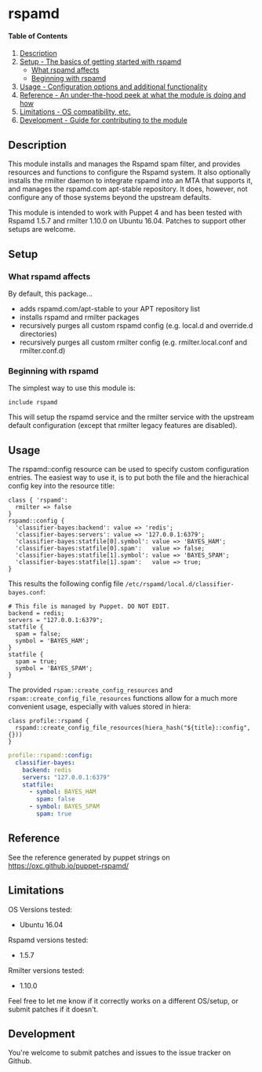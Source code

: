 # rspamd

#### Table of Contents

1. [Description](#description)
1. [Setup - The basics of getting started with rspamd](#setup)
    * [What rspamd affects](#what-rspamd-affects)
    * [Beginning with rspamd](#beginning-with-rspamd)
1. [Usage - Configuration options and additional functionality](#usage)
1. [Reference - An under-the-hood peek at what the module is doing and how](#reference)
1. [Limitations - OS compatibility, etc.](#limitations)
1. [Development - Guide for contributing to the module](#development)

## Description

This module installs and manages the Rspamd spam filter, and provides resources
and functions to configure the Rspamd system. It also optionally installs the 
rmilter daemon to integrate rspamd into an MTA that supports it, and manages the 
rspamd.com apt-stable repository.
It does, however, not configure any of those systems beyond the upstream defaults.

This module is intended to work with Puppet 4 and has been tested with 
Rspamd 1.5.7 and rmilter 1.10.0 on Ubuntu 16.04. Patches to support other setups are welcome.

## Setup

### What rspamd affects

By default, this package...
* adds rspamd.com/apt-stable to your APT repository list
* installs rspamd and rmilter packages
* recursively purges all custom rspamd config (e.g. local.d and override.d directories)
* recursively purges all custom rmilter config (e.g. rmilter.local.conf and rmilter.conf.d)

### Beginning with rspamd

The simplest way to use this module is:

```puppet
include rspamd
```

This will setup the rspamd service and the rmilter service with the upstream
default configuration (except that rmilter legacy features are disabled).

## Usage

The rspamd::config resource can be used to specify custom configuration entries.
The easiest way to use it, is to put both the file and the hierachical config
key into the resource title:

```puppet
class { 'rspamd':
  rmilter => false
}
rspamd::config {
  'classifier-bayes:backend': value => 'redis';
  'classifier-bayes:servers': value => '127.0.0.1:6379';
  'classifier-bayes:statfile[0].symbol': value => 'BAYES_HAM';
  'classifier-bayes:statfile[0].spam':   value => false;
  'classifier-bayes:statfile[1].symbol': value => 'BAYES_SPAM';
  'classifier-bayes:statfile[1].spam':   value => true;
}
```

This results the following config file `/etc/rspamd/local.d/classifier-bayes.conf`:
```
# This file is managed by Puppet. DO NOT EDIT.
backend = redis;
servers = "127.0.0.1:6379";
statfile {
  spam = false;
  symbol = 'BAYES_HAM';
}
statfile {
  spam = true;
  symbol = 'BAYES_SPAM';
}
```


The provided `rspam::create_config_resources` and `rspam::create_config_file_resources`
functions allow for a much more convenient usage, especially with values stored in hiera:
```puppet
class profile::rspamd {
  rspamd::create_config_file_resources(hiera_hash("${title}::config", {}))
}
```
```yaml
profile::rspamd::config:
  classifier-bayes:
    backend: redis
    servers: "127.0.0.1:6379"
    statfile:
      - symbol: BAYES_HAM
        spam: false
      - symbol: BAYES_SPAM
        spam: true
```


## Reference

See the reference generated by puppet strings on https://oxc.github.io/puppet-rspamd/

## Limitations

OS Versions tested:
* Ubuntu 16.04

Rspamd versions tested:
* 1.5.7

Rmilter versions tested:
* 1.10.0

Feel free to let me know if it correctly works on a different OS/setup, or 
submit patches if it doesn't.

## Development

You're welcome to submit patches and issues to the issue tracker on Github.

